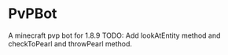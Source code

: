 # PvPBot
A minecraft pvp bot for 1.8.9
TODO: Add lookAtEntity method and checkToPearl and throwPearl method.
